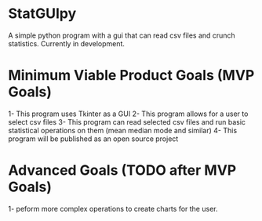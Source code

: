 # StatGUIpy
A simple python program with a gui that can read csv files and crunch statistics. Currently in development.
#  Minimum Viable Product Goals (MVP Goals)
1- This program uses Tkinter as a GUI
2- This program allows for a user to select csv files
3- This program can read selected csv files and run basic statistical operations on them (mean median mode and similar)
4- This program will be published as an open source project
# Advanced Goals (TODO after MVP Goals)
1- peform more complex operations to create charts for the user.